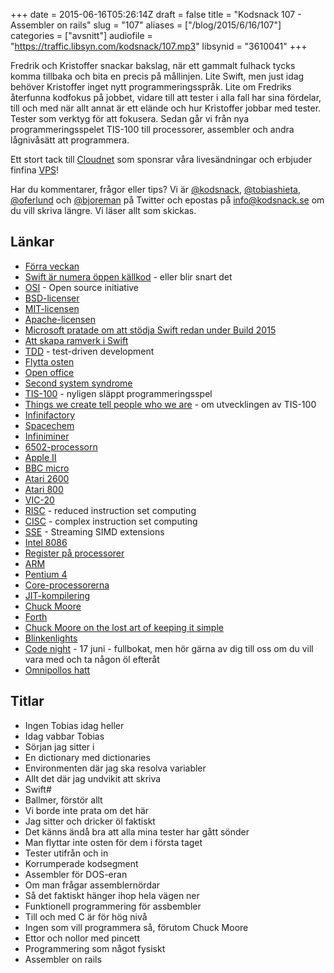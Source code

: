 +++
date = 2015-06-16T05:26:14Z
draft = false
title = "Kodsnack 107 - Assembler on rails"
slug = "107"
aliases = ["/blog/2015/6/16/107"]
categories = ["avsnitt"]
audiofile = "https://traffic.libsyn.com/kodsnack/107.mp3"
libsynid = "3610041"
+++

Fredrik och Kristoffer snackar bakslag, när ett gammalt fulhack tycks komma tillbaka och bita en precis på mållinjen. Lite Swift, men just idag behöver Kristoffer inget nytt programmeringsspråk. Lite om Fredriks återfunna kodfokus på jobbet, vidare till att tester i alla fall har sina fördelar, till och med när allt annat är ett elände och hur Kristoffer jobbar med tester. Tester som verktyg för att fokusera. Sedan går vi från nya programmeringsspelet TIS-100 till processorer, assembler och andra lågnivåsätt att programmera.

Ett stort tack till [Cloudnet](http://www.cloudnet.se) som sponsrar våra livesändningar och erbjuder finfina  [VPS](http://en.wikipedia.org/wiki/Virtual_private_server)!

Har du kommentarer, frågor eller tips? Vi är [@kodsnack](https://www.twitter.com/kodsnack), [@tobiashieta](https://www.twitter.com/tobiashieta), [@oferlund](https://www.twitter.com/oferlund) och [@bjoreman](https://www.twitter.com/bjoreman) på Twitter och epostas på [info@kodsnack.se](mailto:info@kodsnack.se) om du vill skriva längre. Vi läser allt som skickas.

## Länkar ##
* [Förra veckan](https://kodsnack.se/106/)
* [Swift är numera öppen källkod](https://developer.apple.com/swift/blog/?id=29) - eller blir snart det
* [OSI](https://en.wikipedia.org/wiki/Open_Source_Initiative) - Open source initiative
* [BSD-licenser](https://en.wikipedia.org/wiki/BSD_licenses)
* [MIT-licensen](https://en.wikipedia.org/wiki/MIT_License)
* [Apache-licensen](https://en.wikipedia.org/wiki/Apache_License)
* [Microsoft pratade om att stödja Swift redan under Build 2015](http://www.windowscentral.com/microsoft-also-working-towards-swift-compiler-ios-developers-come-windows-10)
* [Att skapa ramverk i Swift](http://www.swift-studies.com/blog/2014/6/30/creating-a-pure-swift-framework-for-both-ios-and-mac)
* [TDD](https://en.wikipedia.org/wiki/Test-driven_development) - test-driven development
* [Flytta osten](https://en.wikipedia.org/wiki/Who_Moved_My_Cheese%3F)
* [Open office](https://en.wikipedia.org/wiki/Apache_OpenOffice)
* [Second system syndrome](https://en.wikipedia.org/wiki/The_Mythical_Man-Month#The_second-system_effect)
* [TIS-100](http://www.zachtronics.com/tis-100/) - nyligen släppt programmeringsspel
* [Things we create tell people who we are](http://gamasutra.com/view/news/244969/Things_we_create_tell_people_who_we_are_Designing_Zachtronics_TIS100.php) - om utvecklingen av TIS-100
* [Infinifactory](http://www.zachtronics.com/infinifactory/)
* [Spacechem](http://www.zachtronics.com/spacechem/)
* [Infiniminer](http://www.zachtronics.com/infiniminer/)
* [6502-processorn](https://en.wikipedia.org/wiki/MOS_Technology_6502)
* [Apple II](https://en.wikipedia.org/wiki/Apple_II)
* [BBC micro](https://en.wikipedia.org/wiki/BBC_Micro)
* [Atari 2600](https://en.wikipedia.org/wiki/Atari_2600)
* [Atari 800](https://en.wikipedia.org/wiki/Atari_8-bit_family)
* [VIC-20](https://en.wikipedia.org/wiki/Commodore_VIC-20)
* [RISC](https://en.wikipedia.org/wiki/Reduced_instruction_set_computing) - reduced instruction set computing
* [CISC](https://en.wikipedia.org/wiki/Complex_instruction_set_computing) - complex instruction set computing
* [SSE](https://en.wikipedia.org/wiki/Streaming_SIMD_Extensions) - Streaming SIMD extensions
* [Intel 8086](https://en.wikipedia.org/wiki/Intel_8086)
* [Register på processorer](https://en.wikipedia.org/wiki/Processor_register)
* [ARM](https://en.wikipedia.org/wiki/ARM_architecture)
* [Pentium 4](https://en.wikipedia.org/wiki/Pentium_4)
* [Core-processorerna](https://en.wikipedia.org/wiki/Intel_Core)
* [JIT-kompilering](https://en.wikipedia.org/wiki/Just-in-time_compilation)
* [Chuck Moore](http://en.wikipedia.org/wiki/Charles_H._Moore)
* [Forth](http://en.wikipedia.org/wiki/Forth_%28programming_language%29)
* [Chuck Moore on the lost art of keeping it simple](https://www.simple-talk.com/opinion/geek-of-the-week/chuck-moore-on-the-lost-art-of-keeping-it-simple/)
* [Blinkenlights](http://en.wikipedia.org/wiki/Blinkenlights)
* [Code night](http://event.computersweden.se/codenight2/) - 17 juni - fullbokat, men hör gärna av dig till oss om du vill vara med och ta någon öl efteråt
* [Omnipollos hatt](http://www.omnipolloshatt.com/)

## Titlar ##
* Ingen Tobias idag heller
* Idag vabbar Tobias
* Sörjan jag sitter i
* En dictionary med dictionaries
* Environmenten där jag ska resolva variabler
* Allt det där jag undvikit att skriva
* Swift#
* Ballmer, förstör allt
* Vi borde inte prata om det här
* Jag sitter och dricker öl faktiskt
* Det känns ändå bra att alla mina tester har gått sönder
* Man flyttar inte osten för dem i första taget
* Tester utifrån och in
* Korrumperade kodsegment
* Assembler för DOS-eran
* Om man frågar assemblernördar
* Så det faktiskt hänger ihop hela vägen ner
* Funktionell programmering för assbembler
* Till och med C är för hög nivå
* Ingen som vill programmera så, förutom Chuck Moore
* Ettor och nollor med pincett
* Programmering som något fysiskt
* Assembler on rails